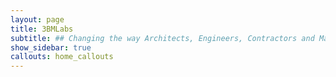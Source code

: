 ```yaml
---
layout: page
title: 3BMLabs
subtitle: ## Changing the way Architects, Engineers, Contractors and Manufacturers design and build building
show_sidebar: true
callouts: home_callouts
---
```

